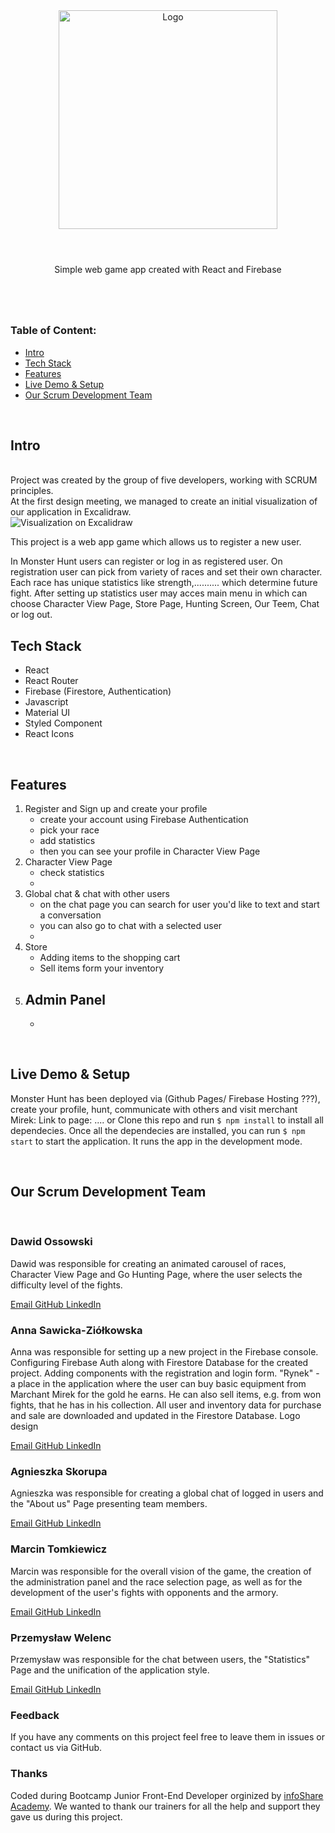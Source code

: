 <div align="center">
<img  src="https://firebasestorage.googleapis.com/v0/b/monster-hunt-v1.appspot.com/o/logo-monster-hunt.png?alt=media&token=9e1bc6fd-5b99-4c3a-9b18-091a7a3f5fb8"  alt="Logo" width="350px">
</div>
<br>
<div align="center">

# 
Simple web game app created with React and Firebase
#
</div>

<br>


### Table of Content:
* [Intro](#intro)
* [Tech Stack](#tech-stack)
* [Features](#features)
* [Live Demo & Setup](#live-demo-&-setup)
* [Our Scrum Development Team](#our-scrum-developement-team)

<br>

## Intro
<br>
Project was created by the group of five developers, working with SCRUM principles.
<br>
At the first design meeting, we managed to create an initial visualization of our application in Excalidraw. 

 <br>

<img src="https://firebasestorage.googleapis.com/v0/b/monster-hunt-v1.appspot.com/o/excalidraw.png?alt=media&token=58545bcf-db48-4161-97ec-8af8f38fffcf" alt="Visualization on Excalidraw">

This project is a web app game which allows us to register a new user. 


In Monster Hunt users can register or log in as registered user. On registration user can pick from variety of races and set their own character. Each race has unique statistics like strength,.......... which determine future fight.
After setting up statistics user may acces main menu in which can choose Character View Page, Store Page, Hunting Screen, Our Teem, Chat or log out.






## Tech Stack
* React
* React Router
* Firebase (Firestore, Authentication)
* Javascript
* Material UI
* Styled Component
* React Icons
<br>

## Features 
1. Register and Sign up and create your profile
    - create your account using Firebase Authentication
    - pick your race
    - add statistics
    - then you can see your profile in Character View Page
2. Character View Page
    - check statistics
    - 
3. Global chat & chat with other users
    - on the chat page you can search for user you'd like to text and start a conversation
    - you can also go to chat with a selected user 
    - 
4. Store      
    - Adding items to the shopping cart
    - Sell items form your inventory
5. Admin Panel 
    - 
    -     

<br>

## Live Demo & Setup
Monster Hunt has been deployed via (Github Pages/ Firebase Hosting ???), create your profile, hunt, communicate with others and visit merchant Mirek: Link to page: ....
or
Clone this repo and run `$ npm install` to install all dependecies.
Once all the dependecies are installed, you can run `$ npm start` to start the application.
It runs the app in the development mode.



<br>



## Our Scrum Development Team
<br>

### Dawid Ossowski 
Dawid was responsible for creating an animated carousel of races, Character View Page and Go Hunting Page, where the user selects the difficulty level of the fights.

[Email ](ossowski.dawid@gmail.com)
[GitHub ](https://github.com/ossowskid)
[LinkedIn ](https://www.linkedin.com/in/dawid-ossowski/)

### Anna Sawicka-Ziółkowska
Anna was responsible for setting up a new project in the Firebase console. Configuring Firebase Auth along with Firestore Database for the created project. Adding components with the registration and login form.
"Rynek" - a place in the application where the user can buy basic equipment from Marchant Mirek for the gold he earns. He can also sell items, e.g. from won fights, that he has in his collection. All user and inventory data for purchase and sale are downloaded and updated in the Firestore Database.
Logo design 

[Email ](aniasawicka@gmail.com)
[GitHub ](https://github.com/AnnaSawickaZiolkowska)
[LinkedIn ](https://www.linkedin.com/in/AnnaSawickaZiolkowska/)

### Agnieszka Skorupa
Agnieszka was responsible for creating a global chat of logged in users and the "About us" Page presenting team members.

[Email ](agnieszka.agata.skorupa@gmail.com)
[GitHub ](https://github.com/agaskorupa)
[LinkedIn ](https://www.linkedin.com/in/agnieszka-agata-skorupa)

### Marcin Tomkiewicz
Marcin was responsible for the overall vision of the game, the creation of the administration panel and the race selection page, as well as for the development of the user's fights with opponents and the armory.

[Email ](marc.tomk@gmail.com)
[GitHub ](https://github.com/MarcinTomkiewicz)
[LinkedIn ](https://www.linkedin.com/in/marcintomkiewicz)

### Przemysław Welenc
Przemysław was responsible for the chat between users, the "Statistics" Page and the unification of the application style.

[Email ](przewelenc@gmail.com)
[GitHub ](https://github.com/Przemo246)
[LinkedIn ](https://www.linkedin.com/in/przemyslaw-welenc)


### Feedback

If you have any comments on this project feel free to leave them in issues or contact us via GitHub.

### Thanks

Coded during Bootcamp Junior Front-End Developer orginized by [infoShare Academy](https://github.com/infoshareacademy). 
We wanted to thank our trainers for all the help and support they gave us during this project.


